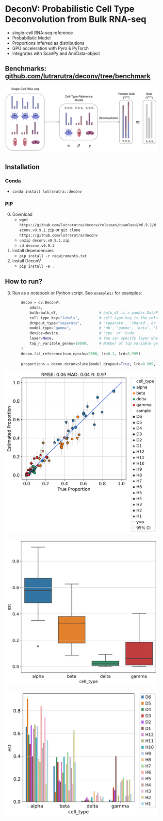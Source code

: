 # DeconV: Probabilistic Cell Type Deconvolution from Bulk RNA-seq

- single-cell RNA-seq reference
- Probabilistic Model
- Proportions inferred as distributions
- GPU acceleration with Pyro & PyTorch
- Integrates with ScanPy and AnnData-object

## Benchmarks: [github.com/lutrarutra/deconv/tree/benchmark](https://github.com/lutrarutra/deconv/tree/benchmark) 

![](https://github.com/lutrarutra/deconv/blob/main/DeconV/figures/banner.png?raw=true)

## Installation
### Conda
- `conda install lutrarutra::deconv`
### PIP
0. Download
    - `wget https://github.com/lutrarutra/deconv/releases/download/v0.9.1/deconv.v0.9.1.zip` or `git clone https://github.com/lutrarutra/deconv`
    - `unzip deconv.v0.9.1.zip` 
    - `cd deconv.v0.9.1`
1. Install dependencies
    - `pip install -r requirements.txt`
2. Install DeconV
    - `pip install -e .`
## How to run?
3. Run as a notebook or Python script. See `examples/` for examples:
    ```python
        decon = dv.DeconV(
            adata,
            bulk=bulk_df,                   # bulk_df is a pandas DataFrame with genes as columns and samples as rows
            cell_type_key="labels",         # cell_type_key is the column key in adata.obs that holds the cell type annotations 
            dropout_type="separate",        # 'separate', 'shared', or None
            model_type="gamma",             # 'nb', 'gamma', 'beta', 'lognormal', or 'static'    
            device=device,                  # 'cpu' or 'cuda'
            layer=None,                     # You can specify layer where raw counts are stored. None denotes adata.X.
            top_n_variable_genes=10000,     # Number of top variable genes to use, None to use all
        )
        decon.fit_reference(num_epochs=2000, lr=0.1, lrd=0.999)

        proportions = decon.deconvolute(model_dropout=True, lrd=0.999, lr=0.1, num_epochs=1000)
    ```


![](https://github.com/lutrarutra/deconv/blob/main/DeconV/figures/xin_xy.png?raw=true)

![](https://github.com/lutrarutra/deconv/blob/main/DeconV/figures/xin_boxes.png?raw=true)

![](https://github.com/lutrarutra/deconv/blob/main/DeconV/figures/xin_bars.png?raw=true)
